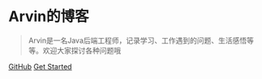   <!-- ![logo](static/image/wrj.jpg) -->
  # Arvin的博客
  > Arvin是一名Java后端工程师，记录学习、工作遇到的问题、生活感悟等等。欢迎大家探讨各种问题哦
  
  [GitHub](https://github.com/WRJcode/learning)
  [Get Started](README.md)